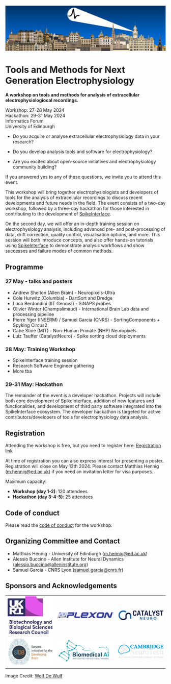 
![image](spikeworkshop.png)

# Tools and Methods for Next Generation Electrophysiology

**A workshop on tools and methods for analysis of extracellular electrophysiologiocal recordings.**

Workshop: 27-28 May 2024 <br />
Hackathon: 29-31 May 2024 <br />
Informatics Forum <br />
University of Edinburgh 

* Do you acquire or analyse extracellular electrophysiology data in your research? 

* Do you develop analysis tools and software for electrophysiology?

* Are you excited about open-source initiatives and electrophysiology community building?

If you answered yes to any of these questions, we invite you to attend this event.

This workshop will bring together electrophysiologists and developers of tools for the analysis of extracellular recordings to discuss recent developments and future needs in the field. The event 
consists of a two-day workshop, followed by a three-day hackathon for those interested in contributing to the development of [SpikeInterface](https://spikeinterface.readthedocs.io/en/latest/).

On the second day, we will offer an in-depth training session on electrophysiology analysis, including advanced pre- and post-processing of data, drift correction, quality control, visualisation options, and more. This session will both introduce concepts, and also offer hands-on tutorials using [SpikeInterface](https://spikeinterface.readthedocs.io/en/latest/) to demonstrate analysis workflows and show successes and failure modes of common methods.

## Programme

### 27 May - talks and posters

- Andrew Shelton (Allen Brain) - Neuropixels-Ultra
- Cole Hurwitz (Columbia) - DartSort and Dredge
- Luca Berdondini (IIT Genova) - SiNAPS probes
- Olivier Winter (Champalimaud) - International Brain Lab data and processing pipeline
- Pierre Yger (INSERM) / Samuel Garcia (CNRS) - SortingComponents + Spyking Circus2
- Gabe Stine (MIT) - Non-Human Primate (NHP) Neuropixels
- Luiz Tauffer (CatalystNeuro) - Spike sorting cloud deployments


### 28 May: Training Workshop

- SpikeInterface training session
- Research Software Engineer gathering
- More tba

### 29-31 May: Hackathon

The remainder of the event is a developer hackathon. Projects will include both core development of SpikeInterface, addition of new features and functionalities, and development of third party software integrated into the SpikeInterface ecosystem. The developer hackathon is targeted for active contributors/developers of tools for electrophysiology data analysis.

## Registration

Attending the workshop is free, but you need to register here:
[Registration link](https://forms.gle/iaBgEuw24wzzhJpF8)

At time of registration you can also express interest for presenting a poster. Registration will close on May 13th 2024. Please contact Matthias Hennig (m.hennig@ed.ac.uk) if you need an invitation letter for visa purposes.

Maximum capacity:
* **Workshop (day 1-2)**: 120 attendees
* **Hackathon (day 3-4-5)**: 25 attendees

## Code of conduct

Please read the [code of conduct](code-of-conduct/) for the workshop.

## Organizing Committee and Contact

* Matthias Hennig - University of Edinburgh ([m.hennig@ed.ac.uk](mailto:m.hennig@ed.ac.uk)) 
* Alessio Buccino - Allen Institute for Neural Dynamics ([alessio.buccino@alleninstitute.org](mailto:alessio.buccino@alleninstitute.org))
* Samuel Garcia - CNRS Lyon ([samuel.garcia@cnrs.fr](mailto:samuel.garcia@cnrs.fr))



## Sponsors and Acknowledgements

<style>
td, th {
   border: none!important;
}
</style>

|  |  |  |
|---|---|---|
|[<img src="bbsrc.png" alt="BBSRC" width="150"/>](https://www.ukri.org/councils/bbsrc/)|[<img src="plexon.png" alt="Plexon" width="250"/>](https://plexon.com/)|[<img src="catalyst.png" alt="Catalyst Neuro" width="200"/>](https://www.catalystneuro.com/)|
|[<img src="sidb.jpg" alt="SIDB" width="200"/>](https://sidb.org.uk/)|[<img src="cdt.jpg" alt="BiomedAI CDT" width="200"/>](https://web.inf.ed.ac.uk/cdt/biomedical-ai)|[<img src="cnt.png" alt="Cambridge NeuroTech" width="150"/>](https://www.cambridgeneurotech.com/)|

Image Credit: [Wolf De Wulf](https://www.wolfdewulf.eu/)
